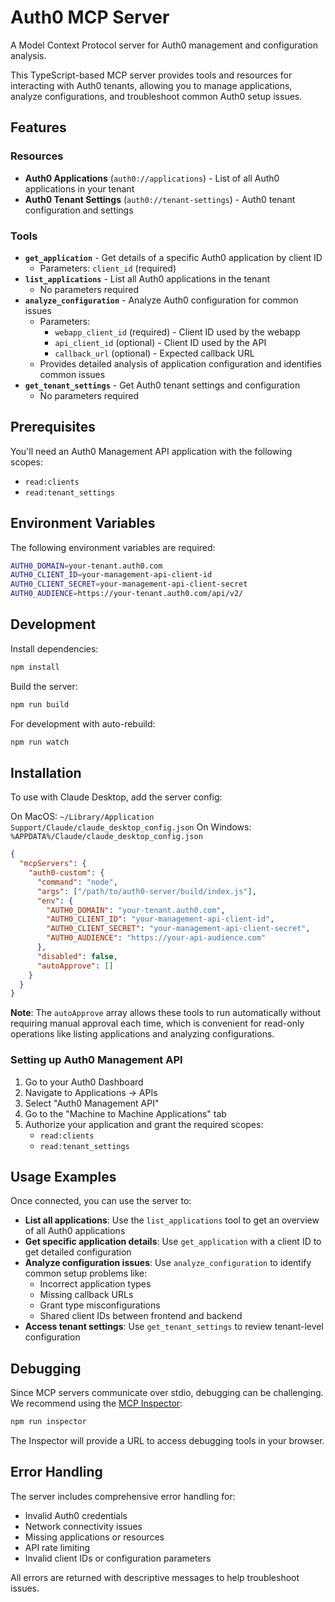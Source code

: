 # Auth0 MCP Server

A Model Context Protocol server for Auth0 management and configuration analysis.

This TypeScript-based MCP server provides tools and resources for interacting with Auth0 tenants, allowing you to manage applications, analyze configurations, and troubleshoot common Auth0 setup issues.

## Features

### Resources

- **Auth0 Applications** (`auth0://applications`) - List of all Auth0 applications in your tenant
- **Auth0 Tenant Settings** (`auth0://tenant-settings`) - Auth0 tenant configuration and settings

### Tools

- **`get_application`** - Get details of a specific Auth0 application by client ID
  - Parameters: `client_id` (required)
- **`list_applications`** - List all Auth0 applications in the tenant
  - No parameters required
- **`analyze_configuration`** - Analyze Auth0 configuration for common issues
  - Parameters:
    - `webapp_client_id` (required) - Client ID used by the webapp
    - `api_client_id` (optional) - Client ID used by the API
    - `callback_url` (optional) - Expected callback URL
  - Provides detailed analysis of application configuration and identifies common issues
- **`get_tenant_settings`** - Get Auth0 tenant settings and configuration
  - No parameters required

## Prerequisites

You'll need an Auth0 Management API application with the following scopes:

- `read:clients`
- `read:tenant_settings`

## Environment Variables

The following environment variables are required:

```bash
AUTH0_DOMAIN=your-tenant.auth0.com
AUTH0_CLIENT_ID=your-management-api-client-id
AUTH0_CLIENT_SECRET=your-management-api-client-secret
AUTH0_AUDIENCE=https://your-tenant.auth0.com/api/v2/
```

## Development

Install dependencies:

```bash
npm install
```

Build the server:

```bash
npm run build
```

For development with auto-rebuild:

```bash
npm run watch
```

## Installation

To use with Claude Desktop, add the server config:

On MacOS: `~/Library/Application Support/Claude/claude_desktop_config.json`
On Windows: `%APPDATA%/Claude/claude_desktop_config.json`

```json
{
  "mcpServers": {
    "auth0-custom": {
      "command": "node",
      "args": ["/path/to/auth0-server/build/index.js"],
      "env": {
        "AUTH0_DOMAIN": "your-tenant.auth0.com",
        "AUTH0_CLIENT_ID": "your-management-api-client-id",
        "AUTH0_CLIENT_SECRET": "your-management-api-client-secret",
        "AUTH0_AUDIENCE": "https://your-api-audience.com"
      },
      "disabled": false,
      "autoApprove": []
    }
  }
}
```

**Note**: The `autoApprove` array allows these tools to run automatically without requiring manual approval each time, which is convenient for read-only operations like listing applications and analyzing configurations.

### Setting up Auth0 Management API

1. Go to your Auth0 Dashboard
2. Navigate to Applications → APIs
3. Select "Auth0 Management API"
4. Go to the "Machine to Machine Applications" tab
5. Authorize your application and grant the required scopes:
   - `read:clients`
   - `read:tenant_settings`

## Usage Examples

Once connected, you can use the server to:

- **List all applications**: Use the `list_applications` tool to get an overview of all Auth0 applications
- **Get specific application details**: Use `get_application` with a client ID to get detailed configuration
- **Analyze configuration issues**: Use `analyze_configuration` to identify common setup problems like:
  - Incorrect application types
  - Missing callback URLs
  - Grant type misconfigurations
  - Shared client IDs between frontend and backend
- **Access tenant settings**: Use `get_tenant_settings` to review tenant-level configuration

## Debugging

Since MCP servers communicate over stdio, debugging can be challenging. We recommend using the [MCP Inspector](https://github.com/modelcontextprotocol/inspector):

```bash
npm run inspector
```

The Inspector will provide a URL to access debugging tools in your browser.

## Error Handling

The server includes comprehensive error handling for:

- Invalid Auth0 credentials
- Network connectivity issues
- Missing applications or resources
- API rate limiting
- Invalid client IDs or configuration parameters

All errors are returned with descriptive messages to help troubleshoot issues.
